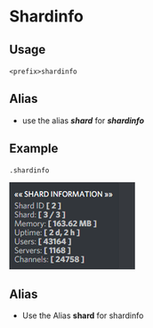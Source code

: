 # Shardinfo

## Usage

`<prefix>shardinfo`

## Alias

* use the alias _**shard**_ for _**shardinfo**_

## Example

```text
.shardinfo
```

![](../../.gitbook/assets/image%20%2872%29.png)

## Alias

* Use the Alias **shard**  for shardinfo

